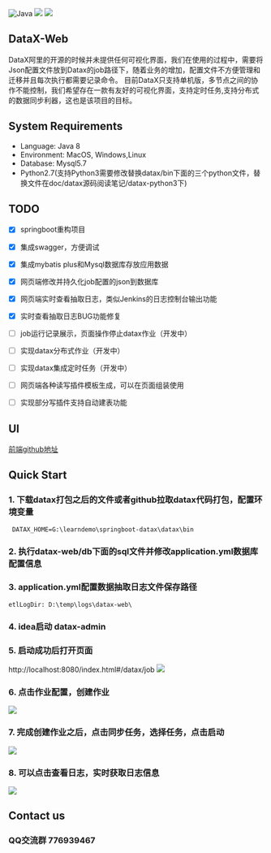 ![Java](https://woolson.gitee.io/npmer-badge/Java-555555-1.8-44cc11-check-ffffff-square-gradient-shadow.svg)
![](https://img.shields.io/badge/springboot-2.1.4.RELEASE-red.svg)
![](https://img.shields.io/badge/qq%E7%BE%A4-776939467-green.svg)

## DataX-Web

DataX阿里的开源的时候并未提供任何可视化界面，我们在使用的过程中，需要将Json配置文件放到Datax的job路径下，随着业务的增加，配置文件不方便管理和迁移并且每次执行都需要记录命令。
目前DataX只支持单机版，多节点之间的协作不能控制，我们希望存在一款有友好的可视化界面，支持定时任务,支持分布式的数据同步利器，这也是该项目的目标。

## System Requirements

- Language: Java 8
- Environment: MacOS, Windows,Linux
- Database: Mysql5.7
- Python2.7(支持Python3需要修改替换datax/bin下面的三个python文件，替换文件在doc/datax源码阅读笔记/datax-python3下)


## TODO

* [x] springboot重构项目
* [x] 集成swagger，方便调试
* [x] 集成mybatis plus和Mysql数据库存放应用数据
* [x] 网页端修改并持久化job配置的json到数据库
* [x] 网页端实时查看抽取日志，类似Jenkins的日志控制台输出功能
* [x] 实时查看抽取日志BUG功能修复
* [ ] job运行记录展示，页面操作停止datax作业（开发中）
* [ ] 实现datax分布式作业（开发中）
* [ ] 实现datax集成定时任务（开发中）
* [ ] 网页端各种读写插件模板生成，可以在页面组装使用
* [ ] 实现部分写插件支持自动建表功能


## UI

[前端github地址](https://github.com/WeiYe-Jing/datax-vue-admin.git)

## Quick Start

### 1. 下载datax打包之后的文件或者github拉取datax代码打包，配置环境变量
```
 DATAX_HOME=G:\learndemo\springboot-datax\datax\bin
```

### 2. 执行datax-web/db下面的sql文件并修改application.yml数据库配置信息

### 3. application.yml配置数据抽取日志文件保存路径
                          
```
etlLogDir: D:\temp\logs\datax-web\
```

### 4. idea启动 datax-admin

### 5. 启动成功后打开页面
http://localhost:8080/index.html#/datax/job
![](https://github.com/WeiYe-Jing/datax-web/blob/master/doc/img/20191119100901.png)

### 6. 点击作业配置，创建作业
![](https://github.com/WeiYe-Jing/datax-web/blob/master/doc/img/20191119101258.png)

### 7. 完成创建作业之后，点击同步任务，选择任务，点击启动
![](https://github.com/WeiYe-Jing/datax-web/blob/master/doc/img/20191119101431.png)

### 8. 可以点击查看日志，实时获取日志信息
![](https://github.com/WeiYe-Jing/datax-web/blob/master/doc/img/20191119102551.png)

## Contact us

### QQ交流群 776939467
